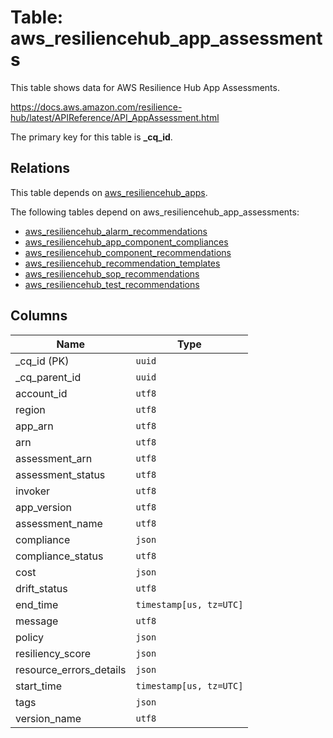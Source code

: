 # Table: aws_resiliencehub_app_assessments

This table shows data for AWS Resilience Hub App Assessments.

https://docs.aws.amazon.com/resilience-hub/latest/APIReference/API_AppAssessment.html

The primary key for this table is **_cq_id**.

## Relations

This table depends on [aws_resiliencehub_apps](aws_resiliencehub_apps.md).

The following tables depend on aws_resiliencehub_app_assessments:
  - [aws_resiliencehub_alarm_recommendations](aws_resiliencehub_alarm_recommendations.md)
  - [aws_resiliencehub_app_component_compliances](aws_resiliencehub_app_component_compliances.md)
  - [aws_resiliencehub_component_recommendations](aws_resiliencehub_component_recommendations.md)
  - [aws_resiliencehub_recommendation_templates](aws_resiliencehub_recommendation_templates.md)
  - [aws_resiliencehub_sop_recommendations](aws_resiliencehub_sop_recommendations.md)
  - [aws_resiliencehub_test_recommendations](aws_resiliencehub_test_recommendations.md)

## Columns

| Name          | Type          |
| ------------- | ------------- |
|_cq_id (PK)|`uuid`|
|_cq_parent_id|`uuid`|
|account_id|`utf8`|
|region|`utf8`|
|app_arn|`utf8`|
|arn|`utf8`|
|assessment_arn|`utf8`|
|assessment_status|`utf8`|
|invoker|`utf8`|
|app_version|`utf8`|
|assessment_name|`utf8`|
|compliance|`json`|
|compliance_status|`utf8`|
|cost|`json`|
|drift_status|`utf8`|
|end_time|`timestamp[us, tz=UTC]`|
|message|`utf8`|
|policy|`json`|
|resiliency_score|`json`|
|resource_errors_details|`json`|
|start_time|`timestamp[us, tz=UTC]`|
|tags|`json`|
|version_name|`utf8`|